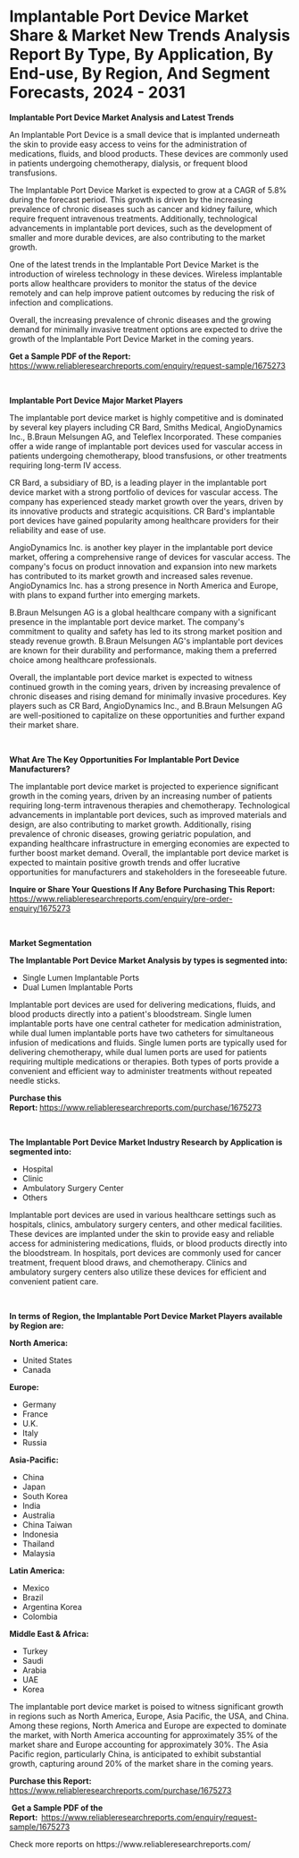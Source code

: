 <p><h1>Implantable Port Device Market Share & Market New Trends Analysis Report By Type, By Application, By End-use, By Region, And Segment Forecasts, 2024 - 2031</h1></p><p><strong>Implantable Port Device Market Analysis and Latest Trends</strong></p>
<p><p>An Implantable Port Device is a small device that is implanted underneath the skin to provide easy access to veins for the administration of medications, fluids, and blood products. These devices are commonly used in patients undergoing chemotherapy, dialysis, or frequent blood transfusions.</p><p>The Implantable Port Device Market is expected to grow at a CAGR of 5.8% during the forecast period. This growth is driven by the increasing prevalence of chronic diseases such as cancer and kidney failure, which require frequent intravenous treatments. Additionally, technological advancements in implantable port devices, such as the development of smaller and more durable devices, are also contributing to the market growth.</p><p>One of the latest trends in the Implantable Port Device Market is the introduction of wireless technology in these devices. Wireless implantable ports allow healthcare providers to monitor the status of the device remotely and can help improve patient outcomes by reducing the risk of infection and complications.</p><p>Overall, the increasing prevalence of chronic diseases and the growing demand for minimally invasive treatment options are expected to drive the growth of the Implantable Port Device Market in the coming years.</p></p>
<p><strong>Get a Sample PDF of the Report:&nbsp;</strong> <a href="https://www.reliableresearchreports.com/enquiry/request-sample/1675273">https://www.reliableresearchreports.com/enquiry/request-sample/1675273</a></p>
<p>&nbsp;</p>
<p><strong>Implantable Port Device Major Market Players</strong></p>
<p><p>The implantable port device market is highly competitive and is dominated by several key players including CR Bard, Smiths Medical, AngioDynamics Inc., B.Braun Melsungen AG, and Teleflex Incorporated. These companies offer a wide range of implantable port devices used for vascular access in patients undergoing chemotherapy, blood transfusions, or other treatments requiring long-term IV access.</p><p>CR Bard, a subsidiary of BD, is a leading player in the implantable port device market with a strong portfolio of devices for vascular access. The company has experienced steady market growth over the years, driven by its innovative products and strategic acquisitions. CR Bard's implantable port devices have gained popularity among healthcare providers for their reliability and ease of use.</p><p>AngioDynamics Inc. is another key player in the implantable port device market, offering a comprehensive range of devices for vascular access. The company's focus on product innovation and expansion into new markets has contributed to its market growth and increased sales revenue. AngioDynamics Inc. has a strong presence in North America and Europe, with plans to expand further into emerging markets.</p><p>B.Braun Melsungen AG is a global healthcare company with a significant presence in the implantable port device market. The company's commitment to quality and safety has led to its strong market position and steady revenue growth. B.Braun Melsungen AG's implantable port devices are known for their durability and performance, making them a preferred choice among healthcare professionals.</p><p>Overall, the implantable port device market is expected to witness continued growth in the coming years, driven by increasing prevalence of chronic diseases and rising demand for minimally invasive procedures. Key players such as CR Bard, AngioDynamics Inc., and B.Braun Melsungen AG are well-positioned to capitalize on these opportunities and further expand their market share.</p></p>
<p>&nbsp;</p>
<p><strong>What Are The Key Opportunities For Implantable Port Device Manufacturers?</strong></p>
<p><p>The implantable port device market is projected to experience significant growth in the coming years, driven by an increasing number of patients requiring long-term intravenous therapies and chemotherapy. Technological advancements in implantable port devices, such as improved materials and design, are also contributing to market growth. Additionally, rising prevalence of chronic diseases, growing geriatric population, and expanding healthcare infrastructure in emerging economies are expected to further boost market demand. Overall, the implantable port device market is expected to maintain positive growth trends and offer lucrative opportunities for manufacturers and stakeholders in the foreseeable future.</p></p>
<p><strong>Inquire or Share Your Questions If Any Before Purchasing This Report:</strong> <a href="https://www.reliableresearchreports.com/enquiry/pre-order-enquiry/1675273">https://www.reliableresearchreports.com/enquiry/pre-order-enquiry/1675273</a></p>
<p>&nbsp;</p>
<p><strong>Market Segmentation</strong></p>
<p><strong>The Implantable Port Device Market Analysis by types is segmented into:</strong></p>
<p><ul><li>Single Lumen Implantable Ports</li><li>Dual Lumen Implantable Ports</li></ul></p>
<p><p>Implantable port devices are used for delivering medications, fluids, and blood products directly into a patient's bloodstream. Single lumen implantable ports have one central catheter for medication administration, while dual lumen implantable ports have two catheters for simultaneous infusion of medications and fluids. Single lumen ports are typically used for delivering chemotherapy, while dual lumen ports are used for patients requiring multiple medications or therapies. Both types of ports provide a convenient and efficient way to administer treatments without repeated needle sticks.</p></p>
<p><strong>Purchase this Report:&nbsp;</strong><a href="https://www.reliableresearchreports.com/purchase/1675273">https://www.reliableresearchreports.com/purchase/1675273</a></p>
<p>&nbsp;</p>
<p><strong>The Implantable Port Device Market Industry Research by Application is segmented into:</strong></p>
<p><ul><li>Hospital</li><li>Clinic</li><li>Ambulatory Surgery Center</li><li>Others</li></ul></p>
<p><p>Implantable port devices are used in various healthcare settings such as hospitals, clinics, ambulatory surgery centers, and other medical facilities. These devices are implanted under the skin to provide easy and reliable access for administering medications, fluids, or blood products directly into the bloodstream. In hospitals, port devices are commonly used for cancer treatment, frequent blood draws, and chemotherapy. Clinics and ambulatory surgery centers also utilize these devices for efficient and convenient patient care.</p></p>
<p>&nbsp;</p>
<p><strong>In terms of Region, the Implantable Port Device Market Players available by Region are:</strong></p>
<p>
    <p> <strong> North America: </strong>
        <ul>
            <li>United States</li>
            <li>Canada</li>
        </ul>
        </p> 
    <p> <strong> Europe: </strong>
        <ul>
            <li>Germany</li>
            <li>France</li>
            <li>U.K.</li>
            <li>Italy</li>
            <li>Russia</li>
        </ul>
        </p> 
    <p> <strong> Asia-Pacific: </strong>
        <ul>
            <li>China</li>
            <li>Japan</li>
            <li>South Korea</li>
            <li>India</li>
            <li>Australia</li>
            <li>China Taiwan</li>
            <li>Indonesia</li>
            <li>Thailand</li>
            <li>Malaysia</li>
        </ul>
        </p> 
    <p> <strong> Latin America: </strong>
        <ul>
            <li>Mexico</li>
            <li>Brazil</li>
            <li>Argentina Korea</li>
            <li>Colombia</li>
        </ul>
        </p> 
    <p> <strong> Middle East & Africa: </strong>
        <ul>
            <li>Turkey</li>
            <li>Saudi</li>
            <li>Arabia</li>
            <li>UAE</li>
            <li>Korea</li>
        </ul>
    </p>
    </p>
<p><p>The implantable port device market is poised to witness significant growth in regions such as North America, Europe, Asia Pacific, the USA, and China. Among these regions, North America and Europe are expected to dominate the market, with North America accounting for approximately 35% of the market share and Europe accounting for approximately 30%. The Asia Pacific region, particularly China, is anticipated to exhibit substantial growth, capturing around 20% of the market share in the coming years.</p></p>
<p><strong>Purchase this Report: </strong><a href="https://www.reliableresearchreports.com/purchase/1675273">https://www.reliableresearchreports.com/purchase/1675273</a></p>
<p>&nbsp;<strong>Get a Sample PDF of the Report:&nbsp;&nbsp;</strong><a href="https://www.reliableresearchreports.com/enquiry/request-sample/1675273">https://www.reliableresearchreports.com/enquiry/request-sample/1675273</a></p>
<p><strong></strong></p>
<p>Check more reports on https://www.reliableresearchreports.com/</p>